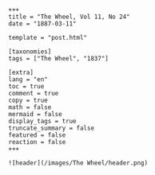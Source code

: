 
    +++
    title = "The Wheel, Vol 11, No 24"
    date = "1887-03-11"

    template = "post.html"

    [taxonomies]
    tags = ["The Wheel", "1837"]

    [extra]
    lang = "en"
    toc = true
    comment = true
    copy = true
    math = false
    mermaid = false
    display_tags = true
    truncate_summary = false
    featured = false
    reaction = false
    +++

    ![header](/images/The Wheel/header.png)

    